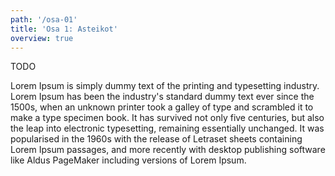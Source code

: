 ```yaml
---
path: '/osa-01'
title: 'Osa 1: Asteikot'
overview: true
---
```


TODO


<text-box name="text box component">

Lorem Ipsum is simply dummy text of the printing and typesetting industry. Lorem Ipsum has been the industry's standard dummy text ever since the 1500s, when an unknown printer took a galley of type and scrambled it to make a type specimen book. It has survived not only five centuries, but also the leap into electronic typesetting, remaining essentially unchanged. It was popularised in the 1960s with the release of Letraset sheets containing Lorem Ipsum passages, and more recently with desktop publishing software like Aldus PageMaker including versions of Lorem Ipsum.

<music-sheet name="Music Sheet Component" notation='CDEF GABcDF|'></music-sheet>

</text-box>

